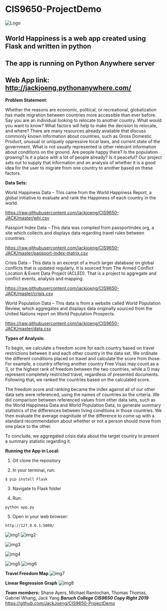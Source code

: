 # CIS9650-ProjectDemo

![Logo](/image/logo.png)

## World Happiness is a web app created using Flask and written in python

## The app is running on Python Anywhere server

## Web App link: http://jackjoeng.pythonanywhere.com/

**Problem Statement:**

Whether the reasons are economic, political, or recreational, globalization has made migration between countries more accessible than ever before. Say you are an individual looking to relocate to another country. What would you want to know? What factors will help to make the decision to relocate, and where? There are many resources already available that discuss commonly known information about countries, such as Gross Domestic Product, unusual or uniquely oppressive local laws, and current state of the government. What is not usually represented is other relevant information about conditions on the ground. Are people happy there? Is the population growing? Is it a place with a lot of people already? Is it peaceful? Our project sets out to supply that information and an analysis of whether it is a good idea for the user to migrate from one country to another based on these factors. 


**Data Sets:**

World Happiness Data – This came from the World Happiness Report, a global initiative to evaluate and rank the Happiness of each country in the world. 

https://raw.githubusercontent.com/jackjoeng/CIS9650-JACK/master/whi.csv

Passport Index Data – This data was compiled from passportindex.org, a site which collects and displays data regarding travel rules between countries. 

https://raw.githubusercontent.com/jackjoeng/CIS9650-JACK/master/passport-index-matrix.csv

Crisis Data – This data is an excerpt of a much larger database on global conflicts that is updated regularly. It is sourced from The Armed Conflict Location & Event Data Project (ACLED). That is a project to aggregate and conflict events, analysis and mapping. 

https://raw.githubusercontent.com/jackjoeng/CIS9650-JACK/master/crisis.csv

World Population Data – This data is from a website called World Population Review, which aggregates and displays data originally sourced from the United Nations report on World Population Prospects.

https://raw.githubusercontent.com/jackjoeng/CIS9650-JACK/master/data.csv

**Types of Analysis:**

To begin, we calculate a freedom score for each country based on travel restrictions between it and each other country in the data set. We ordinate the different conditions placed on travel and calculate the score from those. For example, a country offering another country Free Visas may count as a 3, or the highest rank of freedom between the two countries, while a 0 may represent completely restricted travel, regardless of presented documents. Following that, we ranked the countries based on the calculated score.

The freedom score and ranking became the index against all of our other data sets were referenced, using the names of countries as the criteria. We did comparison between referenced values from other data sets, such as the World Happiness Data and World Population Data, to generate summary statistics of the differences between living conditions in those countries. We then evaluate the average magnitude of the difference to come up with a standard recommendation about whether or not a person should move from one place to the other.

To conclude, we aggregated crisis data about the target country to present a summary statistic regarding it.

**Running the App in Local:**


1. Git clone the repository 

2. In your terminal, run:
```
$ pip install Flask
```
3. Navigate to Flask folder

4. Run:

``` 
python app.py
```
5. Open in your web browser:
```
http://127.0.0.1:5000/
```

![img1](/image/img1.png)
![img2](/image/img2.png)

![img3](/image/img3.png)

![img4](/image/img4.png)

![img5](/image/img5.png)
![img6](/image/img6.png)

**Travel Freedom Map**
![img7](/image/img7.png)

**Linear Regression Graph**
![img8](/image/img8.png)

***Team members:***
Shane Ayers, Michael Ramlochan, Thomas Thomas, Gabriel Whang, Jack Yang
***Baruch College CIS9650 Copy Right 2019***
https://github.com/JackJoeng/CIS9650-ProjectDemo
